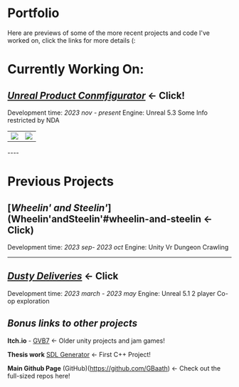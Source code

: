 # Portfolio
Here are previews of some of the more recent projects and code I've worked on, click the links for more details (:

# Currently Working On:

## [***Unreal Product Conmfigurator***](UnrealProductConfigurator#unreal-product-configurator) <- Click!
Development time: *2023 nov - present*
Engine: Unreal 5.3
Some Info restricted by NDA

<table>
  <tr>
    <td width="50%"><img src="Images\.png" /></td>
    <td width="50%"><img src="Images\.png" /></td>
  </tr>
</table>
----

# Previous Projects

## [***Wheelin' and Steelin'***](Wheelin'andSteelin'#wheelin-and-steelin <- Click)
Development time: *2023 sep- 2023 oct*
Engine: Unity
Vr Dungeon Crawling

----

## [***Dusty Deliveries***](DustyDeliveries#dusty-deliveries) <- Click
Development time: *2023 march - 2023 may*
Engine: Unreal 5.1
2 player Co-op exploration


## *Bonus links to other projects*

**Itch.io** - [GVB7](https://gvb7.itch.io/) <- Older unity projects and jam games!

**Thesis work** [SDL Generator](https://github.com/GBaath/SDL2-IslandGen-Examensarbete) <- First C++ Project!

**Main Github Page** (GitHub)(https://github.com/GBaath) <- Check out the full-sized repos here!

